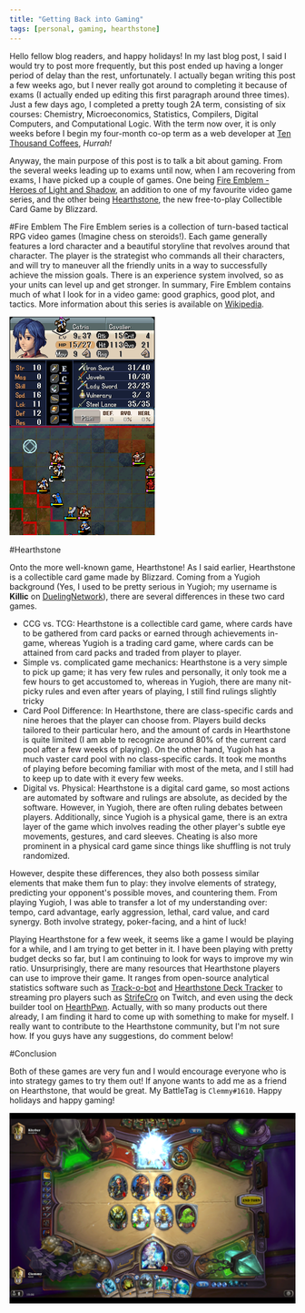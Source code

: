 ```yaml
---
title: "Getting Back into Gaming"
tags: [personal, gaming, hearthstone]
---
```


Hello fellow blog readers, and happy holidays! In my last blog post, I said I would try to post more frequently, but this post ended up having a longer period of delay than the rest, unfortunately. I actually began writing this post a few weeks ago, but I never really got around to completing it because of exams (I actually ended up editing this first paragraph around three times). Just a few days ago, I completed a pretty tough 2A term, consisting of six courses: Chemistry, Microeconomics, Statistics, Compilers, Digital Computers, and Computational Logic. With the term now over, it is only weeks before I begin my four-month co-op term as a web developer at [Ten Thousand Coffees](https://www.tenthousandcoffees.com/), _Hurrah!_

Anyway, the main purpose of this post is to talk a bit about gaming. From the several weeks leading up to exams until now, when I am recovering from exams, I have picked up a couple of games. One being [Fire Emblem - Heroes of Light and Shadow](http://fireemblem.wikia.com/wiki/Fire_Emblem:_Shin_Monsh%C5%8D_no_Nazo_~Hikari_to_Kage_no_Eiy%C5%AB~), an addition to one of my favourite video game series, and the other being [Hearthstone](http://us.battle.net/en/int?r=hearthstone), the new free-to-play Collectible Card Game by Blizzard.

#Fire Emblem
The Fire Emblem series is a collection of turn-based tactical RPG video games (Imagine chess on steroids!). Each game generally features a lord character and a beautiful storyline that revolves around that character. The player is the strategist who commands all their characters, and will try to maneuver all the friendly units in a way to successfully achieve the mission goals. There is an experience system involved, so as your units can level up and get stronger. In summary, Fire Emblem contains much of what I look for in a video game: good graphics, good plot, and tactics. More information about this series is available on [Wikipedia](http://en.wikipedia.org/wiki/Fire_Emblem).

![Fire Emblem](../images/in_post_images/gaming-1.png)

#Hearthstone

Onto the more well-known game, Hearthstone! As I said earlier, Hearthstone is a collectible card game made by Blizzard. Coming from a Yugioh background (Yes, I used to be pretty serious in Yugioh; my username is __Killic__ on [DuelingNetwork](http://www.duelingnetwork.com/)), there are several differences in these two card games.

- CCG vs. TCG: Hearthstone is a collectible card game, where cards have to be gathered from card packs or earned through achievements in-game, whereas Yugioh is a trading card game, where cards can be attained from card packs and traded from player to player.
- Simple vs. complicated game mechanics: Hearthstone is a very simple to pick up game; it has very few rules and personally, it only took me a few hours to get accustomed to, whereas in Yugioh, there are many nit-picky rules and even after years of playing, I still find rulings slightly tricky
- Card Pool Difference: In Hearthstone, there are class-specific cards and nine heroes that the player can choose from. Players build decks tailored to their particular hero, and the amount of cards in Hearthstone is quite limited (I am able to recognize around 80% of the current card pool after a few weeks of playing). On the other hand, Yugioh has a much vaster card pool with no class-specific cards. It took me months of playing before becoming familiar with most of the meta, and I still had to keep up to date with it every few weeks.
- Digital vs. Physical: Hearthstone is a digital card game, so most actions are automated by software and rulings are absolute, as decided by the software. However, in Yugioh, there are often ruling debates between players. Additionally, since Yugioh is a physical game, there is an extra layer of the game which involves reading the other player's subtle eye movements, gestures, and card sleeves. Cheating is also more prominent in a physical card game since things like shuffling is not truly randomized.

However, despite these differences, they also both possess similar elements that make them fun to play: they involve elements of strategy, predicting your opponent's possible moves, and countering them. From playing Yugioh, I was able to transfer a lot of my understanding over: tempo, card advantage, early aggression, lethal, card value, and card synergy. Both involve strategy, poker-facing, and a hint of luck!

Playing Hearthstone for a few week, it seems like a game I would be playing for a while, and I am trying to get better in it. I have been playing with pretty budget decks so far, but I am continuing to look for ways to improve my win ratio. Unsurprisingly, there are many resources that Hearthstone players can use to improve their game. It ranges from open-source analytical statistics software such as [Track-o-bot](https://trackobot.com/) and [Hearthstone Deck Tracker](https://github.com/Epix37/Hearthstone-Deck-Tracker) to streaming pro players such as [StrifeCro](http://www.twitch.tv/strifecro) on Twitch, and even using the deck builder tool on [HearthPwn](http://www.hearthpwn.com/). Actually, with so many products out there already, I am finding it hard to come up with something to make for myself. I really want to contribute to the Hearthstone community, but I'm not sure how. If you guys have any suggestions, do comment below!

#Conclusion

Both of these games are very fun and I would encourage everyone who is into strategy games to try them out! If anyone wants to add me as a friend on Hearthstone, that would be great. My BattleTag is ```Clemmy#1610```. Happy holidays and happy gaming!

![Hearthstone](../images/in_post_images/gaming-2.png)
<!--end-->
